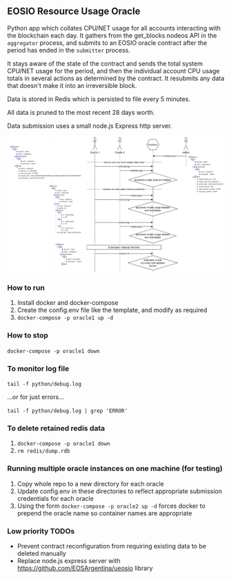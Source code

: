 ## EOSIO Resource Usage Oracle

Python app which collates CPU/NET usage for all accounts interacting with the blockchain each day. It gathers from the get_blocks nodeos API in the `aggregator` process, and submits to an EOSIO oracle contract after the period has ended in the `submitter` process.

It stays aware of the state of the contract and sends the total system CPU/NET usage for the period, and then the individual account CPU usage totals in several actions as determined by the contract. It resubmits any data that doesn't make it into an irreversible block.

Data is stored in Redis which is persisted to file every 5 minutes.

All data is pruned to the most recent 28 days worth.

Data submission uses a small node.js Express http server.

![Data Flow Diagram](data-flow.png)

### How to run

1) Install docker and docker-compose
2) Create the config.env file like the template, and modify as required
3) `docker-compose -p oracle1 up -d`

### How to stop
`docker-compose -p oracle1 down`

### To monitor log file
`tail -f python/debug.log`

...or for just errors...

`tail -f python/debug.log | grep 'ERROR'`

### To delete retained redis data
1) `docker-compose -p oracle1 down`
2) `rm redis/dump.rdb`

### Running multiple oracle instances on one machine (for testing)
1) Copy whole repo to a new directory for each oracle
2) Update config.env in these directories to reflect appropriate submission credentials for each oracle
3) Using the form `docker-compose -p oracle2 up -d` forces docker to prepend the oracle name so container names are appropriate

### Low priority TODOs
- Prevent contract reconfiguration from requiring existing data to be deleted manually
- Replace node.js express server with https://github.com/EOSArgentina/ueosio library